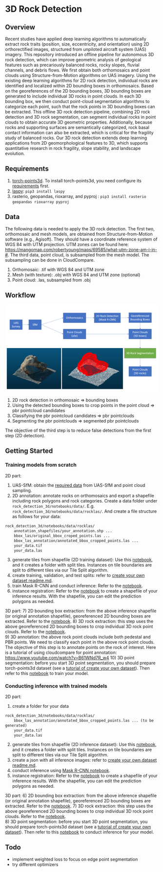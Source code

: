 # 3D Rock Detection
## Overview
Recent studies have applied deep learning algorithms to automatically extract rock traits (position, size, eccentricity, and orientation) using 2D orthorectified images, structured from unpiloted aircraft system (UAS) imagery. This repository introduced an offline pipeline for autonomous 3D rock detection, which can improve geometric analysis of geological features such as precariously balanced rocks, rocky slopes, fluvial channels, and debris flows. We first obtain both orthomosaics and point clouds using Structure-from-Motion algorithms on UAS imagery. Using the existing deep learning algorithms for 2D rock detection, individual rocks are identified and localized within 2D bounding boxes in orthomosaics. Based on the georeferences of the 2D bounding boxes, 3D bounding boxes are generated to include individual 3D rocks in point clouds. In each 3D bounding box, we then conduct point-cloud segmentation algorithms to categorize each point, such that the rock points in 3D bounding boxes can be extracted. This offline 3D rock detection pipeline, combining 2D rock detection and 3D rock segmentation, can segment individual rocks in point clouds to obtain accurate 3D geometric properties. Additionally, because rocks and supporting surfaces are semantically categorized, rock basal contact information can also be extracted, which is critical for the fragility study of balanced rocks. Our 3D rock detection extends deep learning applications from 2D geomorphological features to 3D, which supports quantitative research in rock fragility, slope stability, and landscape evolution. 

## Requirements
1. [torch-points3d](https://github.com/nicolas-chaulet/torch-points3d). To install torch-points3d, you need configure its [requirements](https://github.com/nicolas-chaulet/torch-points3d#requirements) first.
2. [laspy](https://laspy.readthedocs.io/en/latest/): `pip3 install laspy`
3. rasterio, geopandas, rioxarray, and pyproj : `pip3 install rasterio geopandas rioxarray pyproj`


## Data
The following data is needed to apply the 3D rock detection. The first two, orthomosaic and mesh models, are obtained from Structure-from-Motion software (e.g., Agisoft). They should have a coordinate reference system of WGS 84 with UTM projection. UTM zones can be found here: https://mangomap.com/robertyoung/maps/69585/what-utm-zone-am-i-in-#. The third data, point cloud, is subsampled from the mesh model. The subsampling can be done in CloudCompare. 
1. Orthomosaic: .tif with WGS 84 and UTM zone
2. Mesh (with texture): .obj with WGS 84 and UTM zone (optional)
3. Point cloud: .las, subsampled from .obj

## Workflow
![workflow](docs/pipeline_workflow.png)
1. 2D rock detection in orthomosaic => bounding boxes
2. Using the detected bounding boxes to crop points in the point cloud => pbr pointcloud candidates
3. Classifying the pbr pointcloud candidates => pbr pointclouds 
4. Segmenting the pbr pointclouds => segmented pbr pointclouds  

The objective of the third step is to reduce false detections from the first step (2D detection). 

## Getting Started
### Training models from scratch
2D part:
1) UAS-SfM: obtain the [required data](https://github.com/ZhiangChen/rock_detection_3d#data) from UAS-SfM and point cloud sampling.
2) 2D annotation: annotate rocks on orthomosaics and export a shapefile including rock polygons and rock categories. Create a data folder under `rock_detection_3d/notebooks/data/`. E.g. `rock_detection_3d/notebooks/data/rocklas/`. And create a file structure as follows for your data:
```
rock_detection_3d/notebooks/data/rocklas/
    annotation_shapefiles/your_annotation.shp ...
    bbox_las/original_bbox_croped_points.las ...
    bbox_las_annotation/annotated_bbox_cropped_points.las ...
    your_data.tif
    your_data.las
```
3) generate tiles from shapefile (2D training dataset): Use this [notebook](https://github.com/ZhiangChen/rock_detection_3d/blob/main/notebooks/0_0_generating_tiles_from_shapefile.ipynb), and it creates a folder with split tiles. Instances on tile boundaries are split to different tiles via our Tile Split algorithm.
4) create training, validation, and test splits: refer to [create your own dataset readme.md](https://github.com/ZhiangChen/rock_detection_3d/blob/main/notebooks/data/README.md).
5) train Mask R-CNN and conduct inference: Refer to the [notebook](https://github.com/ZhiangChen/rock_detection_3d/blob/main/notebooks/0_1_training_2D_instance_segmentation.ipynb).
6) instance registration: Refer to the [notebook](https://github.com/ZhiangChen/rock_detection_3d/blob/main/notebooks/0_2_merging_inference_instances.ipynb) to create a shapefile of your inference results. With the shapefile, you can edit the prediction polygons as needed. 

3D part: 
7) 2D bounding box extraction: from the above inference shapefile (or original annotation shapefile), georeferenced 2D bounding boxes are extracted. Refer to the [notebook](https://github.com/ZhiangChen/rock_detection_3d/blob/main/notebooks/1_extract_bounding_box_from_geotiff.ipynb).
8) 3D rock extraction: this step uses the above georeferenced 2D bounding boxes to crop individual 3D rock point clouds. Refer to the [notebook](https://github.com/ZhiangChen/rock_detection_3d/blob/main/notebooks/2_extract_pointcloud_objects.ipynb).  
9) 3D annotation: the above rock point clouds include both pedestal and PBR points. We need to classify each point in the above rock point clouds. The objective of this step is to annotate points on the rock of interest. Here is a tutorial of using cloudcompare for point annotation: https://www.youtube.com/watch?v=B61WNd7R_w4
10) 3D point segmentation: before you start 3D point segmentation, you should prepare torch-points3d dataset (see a [tutorial of create your own dataset](https://github.com/ZhiangChen/rock_detection_3d/blob/main/notebooks/data/README.md)). Then refer to this [notebook](https://github.com/ZhiangChen/rock_detection_3d/blob/main/notebooks/4_pbr_segmentation_kpconv.ipynb) to train your model. 

### Conducting inference with trained models
2D part:
1) create a folder for your data
```commandline
rock_detection_3d/notebooks/data/rocklas/
    bbox_las_annotation/annotated_bbox_cropped_points.las ... (to be generated)
    your_data.tif
    your_data.las
```
2) generate tiles from shapefile (2D inference dataset): Use this [notebook](https://github.com/ZhiangChen/rock_detection_3d/blob/main/notebooks/0_0_generating_tiles_from_shapefile.ipynb), and it creates a folder with split tiles. Instances on tile boundaries are split to different tiles via our Tile Split algorithm.
3) create a json with all inference images: refer to [create your own dataset readme.md](https://github.com/ZhiangChen/rock_detection_3d/blob/main/notebooks/data/README.md).
4) conduct inference using [Mask R-CNN notebook](https://github.com/ZhiangChen/rock_detection_3d/blob/main/notebooks/0_1_training_2D_instance_segmentation.ipynb).
5) instance registration: Refer to the [notebook](https://github.com/ZhiangChen/rock_detection_3d/blob/main/notebooks/0_2_merging_inference_instances.ipynb) to create a shapefile of your inference results. With the shapefile, you can edit the prediction polygons as needed. 

3D part:
6) 2D bounding box extraction: from the above inference shapefile (or original annotation shapefile), georeferenced 2D bounding boxes are extracted. Refer to the [notebook](https://github.com/ZhiangChen/rock_detection_3d/blob/main/notebooks/1_extract_bounding_box_from_geotiff.ipynb).
7) 3D rock extraction: this step uses the above georeferenced 2D bounding boxes to crop individual 3D rock point clouds. Refer to the [notebook](https://github.com/ZhiangChen/rock_detection_3d/blob/main/notebooks/2_extract_pointcloud_objects.ipynb).  
8) 3D point segmentation: before you start 3D point segmentation, you should prepare torch-points3d dataset (see a [tutorial of create your own dataset](https://github.com/ZhiangChen/rock_detection_3d/blob/main/notebooks/data/README.md)). Then refer to this [notebook](https://github.com/ZhiangChen/rock_detection_3d/blob/main/notebooks/4_pbr_segmentation_kpconv.ipynb) to conduct inference for your model. 







## Todo
- implement weighted loss to focus on edge point segmentation
- try different optimizers
